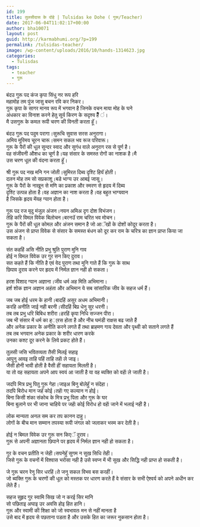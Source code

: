 ```yaml
---
id: 199
title: तुलसीदास के दोहे | Tulsidas ke Dohe ( गुरू/Teacher)
date: 2017-06-04T11:02:17+00:00
author: bha10071
layout: post
guid: http://karmabhumi.org/?p=199
permalink: /tulsidas-teacher/
image: /wp-content/uploads/2016/10/hands-1314623.jpg
categories:
  - Tulisdas
tags:
  - teacher
  - गुरू
---
```

<div class="doha">
  <div class="hindi original">
    बंदउ गुरू पद कंज कृपा सिंधु नर रूप हरि<br /> महामोह तम पुंज जासु बचन रवि कर निकर।
  </div>
  
  <div class="hindi">
    गुरू कृपा के सागर मानव रूप में भगवान है जिनके वचन माया मोह के घने<br /> अंधकार का विनाश करने हेतु सूर्य किरण के सदृश्य हैैैैैैैं ं।<br /> मै उसगुरू के कमल रूपी चरण की विनती करता हूॅ।</p>
  </div>
</div>

<div class="doha">
  <div class="hindi original">
    बंदउ गुरू पद पदुम परागा।सुरूचि सुवास सरस अनुरागा।<br /> अमिय मूरिमय चूरन चारू।समन सकल भव रूज परिवारू।
  </div>
  
  <div class="hindi">
    गुरू के पैरों की धूल सुन्दर स्वाद और सुगंध वाले अनुराग रस से पूर्ण है।<br /> वह संजीवनी औशध का चूर्ण है।यह संसार के समस्त रोगों का नाशक है।मै<br /> उस चरण धूल की वंदना करता हूॅ।</p>
  </div>
</div>

<div class="doha">
  <div class="hindi original">
    श्री गुरू पद नख मनि गन जोती।सुमिरत दिब्य दृश्टि हियॅ होती।<br /> दलन मोह तम सो सप्रकाशू।बडे भाग्य उर आबई जासू।
  </div>
  
  <div class="hindi">
    गुरू के पैरों के नाखून से मणि का प्रकाश और स्मरण से हृदय में दिब्य<br /> दृश्टि उत्पन्न होता है।वह अज्ञान का नाश करता है।वह बहुत भाग्यवान<br /> है जिसके हृदय मेंयह ग्यान होता है।</p>
  </div>
</div>

<div class="doha">
  <div class="hindi original">
    गुरू पद रज मृदु मंजुल अंजन।नयन अमिअ दृग दोश विभंजन।<br /> तेहि करि विमल विवेक बिलोचन।बरनउॅ राम चरित भव मोचन।
  </div>
  
  <div class="hindi">
    गुरू के पैरों की धूल कोमल और अंजन समान है जो आॅखों के दोशों कोदूर करता है।<br /> उस अंजन से प्राप्त विवेक से संसार के समस्त बंधन को दूर कर राम के चरित्र का ज्ञान प्राप्त किया जा सकता है।</p>
  </div>
</div>

<div class="doha">
  <div class="hindi original">
    संत कहहिं असि नीति प्रभु श्रुति पुराण मुनि गाव<br /> होई न विमल विवेक उर गुर सन किए दुराव।
  </div>
  
  <div class="hindi">
    सत कहते हैं कि नीति है एवं वेद पुराण तथा मुनि गाते हैं कि गुरू के साथ<br /> छिपाव दुराव करने पर हृदय में निर्मल ज्ञान नही हो सकता।</p>
  </div>
</div>

<div class="doha">
  <div class="hindi original">
    हरश विशाद ग्यान अज्ञाना।जीव धर्म अह मिति अभिमाना।
  </div>
  
  <div class="hindi">
    हर्श शोक ज्ञान अज्ञान अहंता और अभिमान ये सब सांसारिक जीव के सहज धर्म हैं।</p>
  </div>
</div>

<div class="doha">
  <div class="hindi original">
    जब जब होई धरम के हानी।बादहिं असुर अधम अभिमानी।<br /> करहि अनीति जाई नही बरनी।सीदहिं बिप्र धेनु सुर धरनी।<br /> तब तब प्रभु धरि बिबिध शरीरा।हरहिं कृपा निधि सज्जन पीरा।
  </div>
  
  <div class="hindi">
    जब भी संसार में धर्म का ह्ा्रस होता है और नीच घमंडी राक्षस बढ जाते हैं<br /> और अनेक प्रकार के अनीति करने लगते हैं तथा ब्राहमण गाय देवता और पृथ्वी को सताने लगते हैं<br /> तब तब भगवान अनेक प्रकार के शरीर धारण करके<br /> उनका कश्ट दूर करने के लिये प्रकट होते हैं।</p>
  </div>
</div>

<div class="doha">
  <div class="hindi original">
    तुलसी जसि भवितव्यता तैसी मिलई सहाइ<br /> आपुनु आवइ ताहि पहिं ताहि तहाॅ ले जाइ।
  </div>
  
  <div class="hindi">
    जैसी होनी भावी होती है वैसी हीं सहायता मिलती है।<br /> या तो वह सहायता अपने आप स्वयं आ जाती है या वह ब्यक्ति को वहाॅ ले जाती है।</p>
  </div>
</div>

<div class="doha">
  <div class="hindi original">
    जदपि मित्र प्रभु पितु गुरू गेहा।जाइअ बिनु बोलेहुॅ न संदेहा।<br /> तदपि बिरोध मान जहॅ कोई।तहाॅ गए कल्यान न होई।
  </div>
  
  <div class="hindi">
    बिना किसी शंका संकोच के मित्र प्रभु पिता और गुरू के घर<br /> बिना बुलाने पर भी जाना चाहिये पर जहाॅ कोई विरोध हो वहाॅ जाने में भलाई नही है।</p>
  </div>
</div>

<div class="doha">
  <div class="hindi original">
    लोक मान्यता अनल सम कर तप कानन दाहु।
  </div>
  
  <div class="hindi">
    लोगों के बीच मान सम्मान तपस्या रूपी जंगल को जलाकर भस्म कर देती है।</p>
  </div>
</div>

<div class="doha">
  <div class="hindi original">
    होई न बिमल विवेक उर गुरू सन किएॅ दुराव।
  </div>
  
  <div class="hindi">
    गुरू से अपनी अज्ञानता छिपाने पर हृदय में निर्मल ज्ञान नही हो सकता है।</p>
  </div>
</div>

<div class="doha">
  <div class="hindi original">
    गुर के वचन प्रतीति न जेही।सपनेहुॅ सुगम न सुख सिधि तेही।
  </div>
  
  <div class="hindi">
    जिसे गुरू के वचनों में विश्वास भरोसा नही है उसे स्वप्न में भी सुख और सिद्धि नही प्राप्त हो सकती है।</p>
  </div>
</div>

<div class="doha">
  <div class="hindi original">
    जे गुरू चरन रेनु सिर धरहिं।ते जनु सकल विभव बस करहीं।
  </div>
  
  <div class="hindi">
    जो ब्यक्ति गुरू के चरणों की धूल को मस्तक पर धारण करते हैं वे संसार के सभी ऐश्वर्य को अपने अधीन कर लेते हैं।</p>
  </div>
</div>

<div class="doha">
  <div class="hindi original">
    सहज सुहृद गुर स्वामि सिख जो न करई सिर मानि<br /> सो पछिताइ अघाइ उर अवसि होइ हित हानि।
  </div>
  
  <div class="hindi">
    गुरू और स्वामी की शिक्षा को जो स्वभावतः मन से नहीं मानता है<br /> उसे बाद में हृदय से पछताना पडता है और उसके हित का जरूर नुकसान होता है।
  </div>
</div>